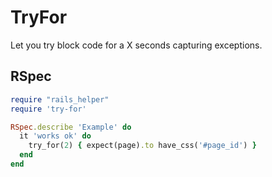 # TryFor

Let you try block code for a X seconds capturing exceptions.

## RSpec

```ruby
require "rails_helper"
require 'try-for'

RSpec.describe 'Example' do
  it 'works ok' do
    try_for(2) { expect(page).to have_css('#page_id') }
  end
end
```
